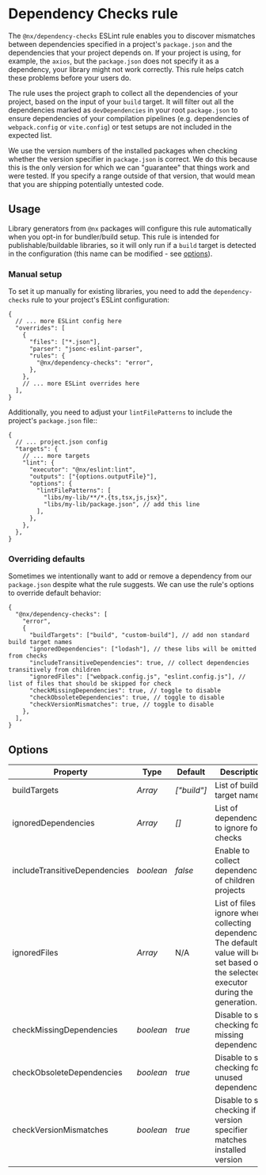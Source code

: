 # Dependency Checks rule

The `@nx/dependency-checks` ESLint rule enables you to discover mismatches between dependencies specified in a project's `package.json` and the dependencies that your project depends on. If your project is using, for example, the `axios`, but the `package.json` does not specify it as a dependency, your library might not work correctly. This rule helps catch these problems before your users do.

The rule uses the project graph to collect all the dependencies of your project, based on the input of your `build` target. It will filter out all the dependencies marked as `devDependencies` in your root `package.json` to ensure dependencies of your compilation pipelines (e.g. dependencies of `webpack.config` or `vite.config`) or test setups are not included in the expected list.

We use the version numbers of the installed packages when checking whether the version specifier in `package.json` is correct. We do this because this is the only version for which we can "guarantee" that things work and were tested. If you specify a range outside of that version, that would mean that you are shipping potentially untested code.

## Usage

Library generators from `@nx` packages will configure this rule automatically when you opt-in for bundler/build setup. This rule is intended for publishable/buildable libraries, so it will only run if a `build` target is detected in the configuration (this name can be modified - see [options](#options)).

### Manual setup

To set it up manually for existing libraries, you need to add the `dependency-checks` rule to your project's ESLint configuration:

```jsonc {% fileName="<your-project-root>/.eslintrc.json" %}
{
  // ... more ESLint config here
  "overrides": [
    {
      "files": ["*.json"],
      "parser": "jsonc-eslint-parser",
      "rules": {
        "@nx/dependency-checks": "error",
      },
    },
    // ... more ESLint overrides here
  ],
}
```

Additionally, you need to adjust your `lintFilePatterns` to include the project's `package.json` file::

```jsonc {% fileName="<your-project-root>/project.json" %}
{
  // ... project.json config
  "targets": {
    // ... more targets
    "lint": {
      "executor": "@nx/eslint:lint",
      "outputs": ["{options.outputFile}"],
      "options": {
        "lintFilePatterns": [
          "libs/my-lib/**/*.{ts,tsx,js,jsx}",
          "libs/my-lib/package.json", // add this line
        ],
      },
    },
  },
}
```

### Overriding defaults

Sometimes we intentionally want to add or remove a dependency from our `package.json` despite what the rule suggests. We can use the rule's options to override default behavior:

```jsonc {% fileName=".eslintrc.json" %}
{
  "@nx/dependency-checks": [
    "error",
    {
      "buildTargets": ["build", "custom-build"], // add non standard build target names
      "ignoredDependencies": ["lodash"], // these libs will be omitted from checks
      "includeTransitiveDependencies": true, // collect dependencies transitively from children
      "ignoredFiles": ["webpack.config.js", "eslint.config.js"], // list of files that should be skipped for check
      "checkMissingDependencies": true, // toggle to disable
      "checkObsoleteDependencies": true, // toggle to disable
      "checkVersionMismatches": true, // toggle to disable
    },
  ],
}
```

## Options

| Property                      | Type            | Default     | Description                                                                                                                               |
| ----------------------------- | --------------- | ----------- | ----------------------------------------------------------------------------------------------------------------------------------------- |
| buildTargets                  | _Array<string>_ | _["build"]_ | List of build target names                                                                                                                |
| ignoredDependencies           | _Array<string>_ | _[]_        | List of dependencies to ignore for checks                                                                                                 |
| includeTransitiveDependencies | _boolean_       | _false_     | Enable to collect dependencies of children projects                                                                                       |
| ignoredFiles                  | _Array<string>_ | N/A         | List of files to ignore when collecting dependencies. The default value will be set based on the selected executor during the generation. |
| checkMissingDependencies      | _boolean_       | _true_      | Disable to skip checking for missing dependencies                                                                                         |
| checkObsoleteDependencies     | _boolean_       | _true_      | Disable to skip checking for unused dependencies                                                                                          |
| checkVersionMismatches        | _boolean_       | _true_      | Disable to skip checking if version specifier matches installed version                                                                   |
